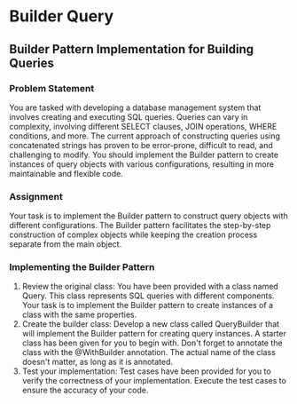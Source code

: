 # Builder Query

## Builder Pattern Implementation for Building Queries

### Problem Statement
You are tasked with developing a database management system that involves creating and executing SQL queries. Queries can vary in complexity, 
involving different SELECT clauses, JOIN operations, WHERE conditions, and more. 
The current approach of constructing queries using concatenated strings has proven to be error-prone, difficult to read, and challenging to modify. You should implement the Builder pattern to create instances of query objects with various configurations, resulting in more maintainable and flexible code.


### Assignment
Your task is to implement the Builder pattern to construct query objects with different configurations. 
The Builder pattern facilitates the step-by-step construction of complex objects while keeping the creation process separate from the main object.

### Implementing the Builder Pattern
1. Review the original class: You have been provided with a class named Query. This class represents SQL queries with different components. Your task is to implement the Builder pattern to create instances of a class with the same properties.
2. Create the builder class: Develop a new class called QueryBuilder that will implement the Builder pattern for creating query instances. A starter class has been given for you to begin with. Don't forget to annotate the class with the @WithBuilder annotation. The actual name of the class doesn't matter, as long as it is annotated.
3. Test your implementation: Test cases have been provided for you to verify the correctness of your implementation. Execute the test cases to ensure the accuracy of your code.